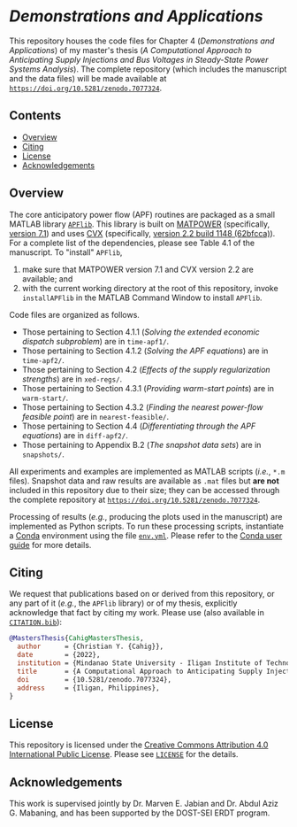 # *Demonstrations and Applications*

This repository houses the code files for
Chapter 4 (*Demonstrations and Applications*)
of my master's thesis
(*A Computational Approach to Anticipating Supply Injections and Bus Voltages in Steady-State Power Systems Analysis*).
The complete repository
(which includes the manuscript and the data files)
will be made available at
[`https://doi.org/10.5281/zenodo.7077324`](https://doi.org/10.5281/zenodo.7077324).

<!-- omit in toc -->
## Contents

- [Overview](#overview)
- [Citing](#citing)
- [License](#license)
- [Acknowledgements](#acknowledgements)

## Overview

The core anticipatory power flow (APF) routines are packaged as a small MATLAB library [`APFlib`](./APFlib/).
This library is built on [MATPOWER](https://github.com/MATPOWER/matpower)
(specifically, [version 7.1](https://github.com/MATPOWER/matpower/releases/tag/7.1))
and uses [CVX](http://cvxr.com/cvx)
(specifically, [version 2.2 build 1148 (62bfcca)](http://cvxr.com/cvx/download/)).
For a complete list of the dependencies, please see Table 4.1 of the manuscript.
To "install" `APFlib`,

1. make sure that MATPOWER version 7.1 and CVX version 2.2 are available;
   and
2. with the current working directory at the root of this repository,
   invoke `installAPFlib` in the MATLAB Command Window to install `APFlib`.

Code files are organized as follows.

- Those pertaining to Section 4.1.1 (*Solving the extended economic dispatch subproblem*)
  are in `time-apf1/`.
- Those pertaining to Section 4.1.2 (*Solving the APF equations*) are in `time-apf2/`.
- Those pertaining to Section 4.2 (*Effects of the supply regularization strengths*)
  are in `xed-regs/`.
- Those pertaining to Section 4.3.1 (*Providing warm-start points*) are in `warm-start/`.
- Those pertaining to Section 4.3.2 (*Finding the nearest power-flow feasible point*)
  are in `nearest-feasible/`.
- Those pertaining to Section 4.4 (*Differentiating through the APF equations*)
  are in `diff-apf2/`.
- Those pertaining to Appendix B.2 (*The snapshot data sets*) are in `snapshots/`.

All experiments and examples are implemented as MATLAB scripts (*i.e.*, `*.m` files).
Snapshot data and raw results are available as `.mat` files
but **are not** included in this repository due to their size;
they can be accessed through the complete repository at
[`https://doi.org/10.5281/zenodo.7077324`](https://doi.org/10.5281/zenodo.7077324).

Processing of results (*e.g.*, producing the plots used in the manuscript)
are implemented as Python scripts.
To run these processing scripts,
instantiate a [Conda](https://docs.conda.io/projects/conda/en/latest/) environment
using the file [`env.yml`](./env.yml).
Please refer to the [Conda user guide](https://docs.conda.io/projects/conda/en/latest/user-guide/index.html) for more details.

## Citing

We request that publications based on or derived from this repository,
or any part of it (*e.g.*, the `APFlib` library) or of my thesis,
explicitly acknowledge that fact by citing my work.
Please use (also available in [`CITATION.bib`](./CITATION.bib)):

```bibtex
@MastersThesis{CahigMastersThesis,
  author      = {Christian Y. {Cahig}},
  date        = {2022},
  institution = {Mindanao State University - Iligan Institute of Technology},
  title       = {A Computational Approach to Anticipating Supply Injections and Bus Voltages in Steady-State Power Systems Analysis},
  doi         = {10.5281/zenodo.7077324},
  address     = {Iligan, Philippines},
}
```

## License

This repository is licensed under the [Creative Commons Attribution 4.0 International Public License](https://creativecommons.org/licenses/by/4.0/).
Please see [`LICENSE`](./LICENSE) for the details.

## Acknowledgements

This work is supervised jointly by Dr. Marven E. Jabian and Dr. Abdul Aziz G. Mabaning,
and has been supported by the DOST-SEI ERDT program.
